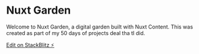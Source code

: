 # Nuxt Garden

Welcome to Nuxt Garden, a digital garden built with Nuxt Content. This was created as part of my 50 days of projects deal tha tI did.

[Edit on StackBlitz ⚡️](https://stackblitz.com/edit/github-drgm8k)
